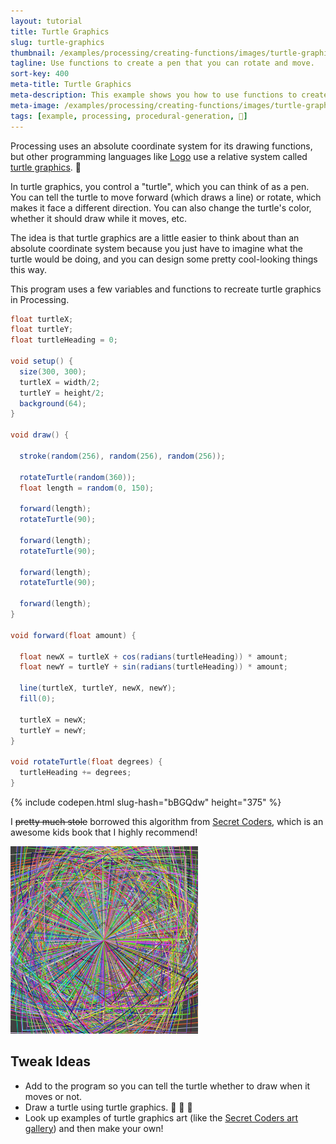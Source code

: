 ```yaml
---
layout: tutorial
title: Turtle Graphics
slug: turtle-graphics
thumbnail: /examples/processing/creating-functions/images/turtle-graphics-1.gif
tagline: Use functions to create a pen that you can rotate and move.
sort-key: 400
meta-title: Turtle Graphics
meta-description: This example shows you how to use functions to create a pen that you can rotate and move.
meta-image: /examples/processing/creating-functions/images/turtle-graphics-2.png
tags: [example, processing, procedural-generation, 🐢]
---
```


Processing uses an absolute coordinate system for its drawing functions, but other programming languages like [Logo](https://en.wikipedia.org/wiki/Logo_(programming_language)) use a relative system called [turtle graphics](https://en.wikipedia.org/wiki/Turtle_graphics). :turtle:

In turtle graphics, you control a "turtle", which you can think of as a pen. You can tell the turtle to move forward (which draws a line) or rotate, which makes it face a different direction. You can also change the turtle's color, whether it should draw while it moves, etc.

The idea is that turtle graphics are a little easier to think about than an absolute coordinate system because you just have to imagine what the turtle would be doing, and you can design some pretty cool-looking things this way.

This program uses a few variables and functions to recreate turtle graphics in Processing.


```java
float turtleX;
float turtleY;
float turtleHeading = 0;

void setup() {
  size(300, 300);
  turtleX = width/2;
  turtleY = height/2;
  background(64);
}

void draw() {

  stroke(random(256), random(256), random(256));
  
  rotateTurtle(random(360));
  float length = random(0, 150);
  
  forward(length);
  rotateTurtle(90);
  
  forward(length);
  rotateTurtle(90);
  
  forward(length);
  rotateTurtle(90);
  
  forward(length);
}

void forward(float amount) {
  
  float newX = turtleX + cos(radians(turtleHeading)) * amount;
  float newY = turtleY + sin(radians(turtleHeading)) * amount;

  line(turtleX, turtleY, newX, newY);
  fill(0);
  
  turtleX = newX;
  turtleY = newY;
}

void rotateTurtle(float degrees) {
  turtleHeading += degrees;
}
```

{% include codepen.html slug-hash="bBGQdw" height="375" %}

I ~~pretty much stole~~ borrowed this algorithm from [Secret Coders](http://www.secret-coders.com/), which is an awesome kids book that I highly recommend!

![🐢 graphics](/examples/processing/creating-functions/images/turtle-graphics-3.png)

## Tweak Ideas

- Add to the program so you can tell the turtle whether to draw when it moves or not.
- Draw a turtle using turtle graphics. 🐢 :turtle: 🐢
- Look up examples of turtle graphics art (like the [Secret Coders art gallery](http://www.secret-coders.com/turtle-art-gallery/)) and then make your own!
